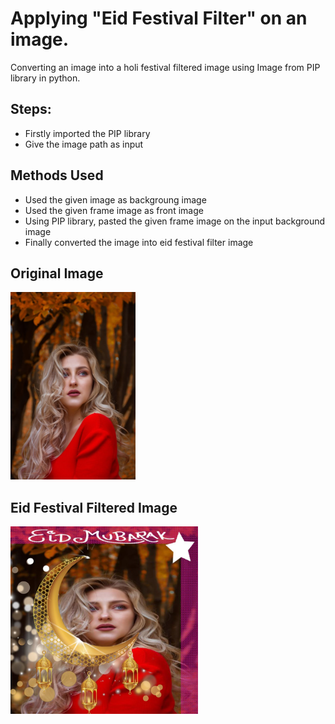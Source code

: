 # Applying "Eid Festival Filter" on an image.

Converting an image into a holi festival filtered image using Image from PIP library in python.

## Steps:
* Firstly imported the PIP library 
* Give the image path as input

## Methods Used
* Used the given image as backgroung image
* Used the given frame image as front image
* Using PIP library, pasted the given frame image on the input background image 
* Finally converted the image into eid festival filter image


## Original Image
<img src="Images/Image.jpg" height="300px">

## Eid Festival Filtered Image
<img src="Images/Eid Filtered Image.png" height="300px">


